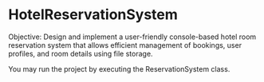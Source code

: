 # HotelReservationSystem
Objective: Design and implement a user-friendly console-based hotel room reservation
system that allows efficient management of bookings, user profiles, and room details
using file storage.

You may run the project by executing the ReservationSystem class.
